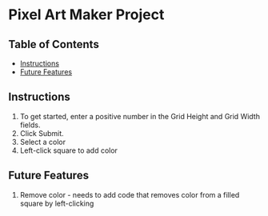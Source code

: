 # Pixel Art Maker Project

## Table of Contents

* [Instructions](#instructions)
* [Future Features](#futureFeatures)

## Instructions

1. To get started, enter a positive number in the Grid Height and Grid Width fields. 
2. Click Submit. 
3. Select a color
4. Left-click square to add color

## Future Features

1. Remove color - needs to add code that removes color from a filled square by
left-clicking
